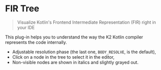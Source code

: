 # FIR Tree

> Visualize Kotlin's Frontend Intermediate Representation (FIR) right in your IDE

This plug-in helps you to understand the way the K2 Kotlin compiler represents the code internally.

- Adjustable resolution phase (the last one, `BODY_RESOLVE`, is the default),
- Click on a node in the tree to select it in the editor,
- Non-visible nodes are shown in italics and slightly grayed out.